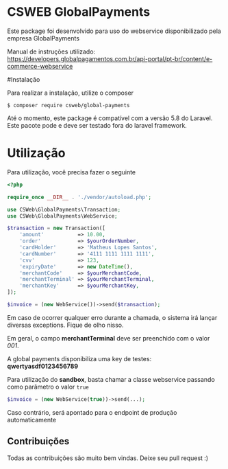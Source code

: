 # CSWEB GlobalPayments

Este package foi desenvolvido para uso do webservice
disponibilizado pela empresa GlobalPayments

Manual de instruções utilizado:
https://developers.globalpagamentos.com.br/api-portal/pt-br/content/e-commerce-webservice

#Instalação

Para realizar a instalação, utilize o composer

```shell
$ composer require csweb/global-payments
```

Até o momento, este package é compatível com a versão 5.8 do Laravel.
Este pacote pode e deve ser testado fora do laravel framework.

# Utilização

Para utilização, você precisa fazer o seguinte

```php
<?php

require_once __DIR__ . './vendor/autoload.php';

use CSWeb\GlobalPayments\Transaction;
use CSWeb\GlobalPayments\WebService;

$transaction = new Transaction([
    'amount'           => 10.00,
    'order'            => $yourOrderNumber,
    'cardHolder'       => 'Matheus Lopes Santos',
    'cardNumber'       => '4111 1111 1111 1111',
    'cvv'              => 123,
    'expiryDate'       => new DateTime(),
    'merchantCode'     => $yourMerchantCode,
    'merchantTerminal' => $yourMerchantTerminal,
    'merchantKey'      => $yourMerchantKey,
]);

$invoice = (new WebService())->send($transaction);
```

Em caso de ocorrer qualquer erro durante a chamada, o sistema irá
lançar diversas exceptions. Fique de olho nisso.

Em geral, o campo __merchantTerminal__ deve ser preenchido com o valor
*001*.

A global payments disponibiliza uma key de testes: __qwertyasdf0123456789__

Para utilização do __sandbox__, basta chamar a classe webservice
passando como parâmetro o valor `true`

```php
$invoice = (new WebService(true))->send(...);
```

Caso contrário, será apontado para o endpoint de produção automaticamente

## Contribuições

Todas as contribuições são muito bem vindas. Deixe seu pull request :)
